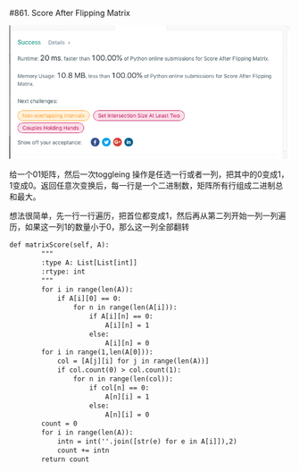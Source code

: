 #861. Score After Flipping Matrix

![avatar](https://github.com/AlexQianYi/Leetcode2019Winter/blob/master/屏幕快照%202019-02-16%20下午4.37.23.png)

给一个01矩阵，然后一次toggleing 操作是任选一行或者一列，把其中的0变成1，1变成0。返回任意次变换后，每一行是一个二进制数，矩阵所有行组成二进制总和最大。

想法很简单，先一行一行遍历，把首位都变成1，然后再从第二列开始一列一列遍历，如果这一列1的数量小于0，那么这一列全部翻转

    def matrixScore(self, A):
            """
            :type A: List[List[int]]
            :rtype: int
            """
            for i in range(len(A)):
                if A[i][0] == 0:
                    for n in range(len(A[i])):
                        if A[i][n] == 0:
                            A[i][n] = 1
                        else:
                            A[i][n] = 0
            for i in range(1,len(A[0])):
                col = [A[j][i] for j in range(len(A))]
                if col.count(0) > col.count(1):
                    for n in range(len(col)):
                        if col[n] == 0:
                            A[n][i] = 1
                        else:
                            A[n][i] = 0
            count = 0
            for i in range(len(A)):
                intn = int(''.join([str(e) for e in A[i]]),2)
                count += intn
            return count